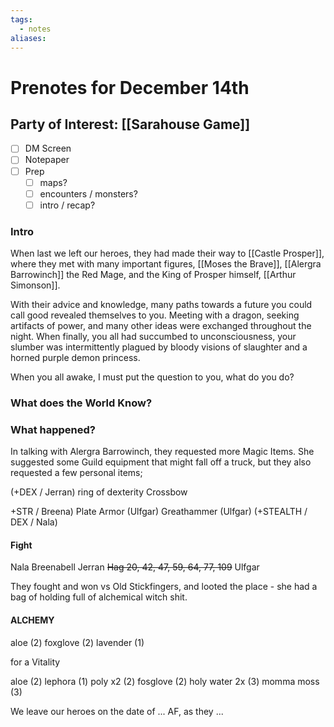 ```yaml
---
tags:
  - notes
aliases:
---
```


# Prenotes for December 14th
## Party of Interest: [[Sarahouse Game]]
- [ ] DM Screen
- [ ] Notepaper
- [ ] Prep
	- [ ] maps?
	- [ ] encounters / monsters?
	- [ ] intro / recap?

### Intro
When last we left our heroes, they had made their way to [[Castle Prosper]], where they met with many important figures, [[Moses the Brave]], [[Alergra Barrowinch]] the Red Mage, and the King of Prosper himself, [[Arthur Simonson]]. 

With their advice and knowledge, many paths towards a future you could call good revealed themselves to you. Meeting with a dragon, seeking artifacts of power, and many other ideas were exchanged throughout the night. When finally, you all had succumbed to unconsciousness, your slumber was intermittently plagued by bloody visions of slaughter and a horned purple demon princess.

When you all awake, I must put the question to you, what do you do?

### What does the World Know?


### What happened?

In talking with Alergra Barrowinch, they requested more Magic Items. She suggested some Guild equipment that might fall off a truck, but they also requested a few personal items;

(+DEX / Jerran)
	ring of dexterity
Crossbow
	
+STR / Breena)
Plate Armor (Ulfgar)
Greathammer (Ulfgar)
(+STEALTH / DEX / Nala)

#### Fight
Nala
Breenabell
Jerran
~~Hag 20, 42, 47, 59, 64, 77, 109~~
Ulfgar

They fought and won vs Old Stickfingers, and looted the place - she had a bag of holding full of alchemical witch shit.

#### ALCHEMY
aloe (2)
foxglove (2)
lavender (1)

for a Vitality

aloe (2)
lephora (1)
poly x2 (2)
fosglove (2)
holy water 2x (3)
momma moss (3)

We leave our heroes on the date of ... AF, as they ...